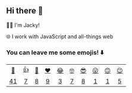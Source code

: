 ## Hi there 👋

👨‍💻 I'm Jacky!

🌐 I work with JavaScript and all-things web

### You can leave me some emojis! ⬇️
<table>
<tr align="center">
  <td><a href="https://jackyef.vercel.app/api/addmoji?type=👋">👋</a></td>
  <td><a href="https://jackyef.vercel.app/api/addmoji?type=👍">👍</a></td>
  <td><a href="https://jackyef.vercel.app/api/addmoji?type=👊">👊</a></td>
  <td><a href="https://jackyef.vercel.app/api/addmoji?type=❤️">❤️</a></td>
  <td><a href="https://jackyef.vercel.app/api/addmoji?type=😂">😂</a></td>
  <td><a href="https://jackyef.vercel.app/api/addmoji?type=🤓">🤓</a></td>
  <td><a href="https://jackyef.vercel.app/api/addmoji?type=😎">😎</a></td>
  <td><a href="https://jackyef.vercel.app/api/addmoji?type=😛">😛</a></td>
  <td><a href="https://jackyef.vercel.app/api/addmoji?type=🙃">🙃</a></td>
  <td><a href="https://jackyef.vercel.app/api/addmoji?type=😉">😉</a></td>
</tr>
<tr align="center">
  <td><a href="https://jackyef.vercel.app/api/addmoji?type=👋"><span id="count-👋">41</span></a></td>
  <td><a href="https://jackyef.vercel.app/api/addmoji?type=👍"><span id="count-👍">7</span></a></td>
  <td><a href="https://jackyef.vercel.app/api/addmoji?type=👊"><span id="count-👊">8</span></a></td>
  <td><a href="https://jackyef.vercel.app/api/addmoji?type=❤️"><span id="count-❤️">9</span></a></td>
  <td><a href="https://jackyef.vercel.app/api/addmoji?type=😂"><span id="count-😂">3</span></a></td>
  <td><a href="https://jackyef.vercel.app/api/addmoji?type=🤓"><span id="count-🤓">7</span></a></td>
  <td><a href="https://jackyef.vercel.app/api/addmoji?type=😎"><span id="count-😎">8</span></a></td>
  <td><a href="https://jackyef.vercel.app/api/addmoji?type=😛"><span id="count-😛">1</span></a></td>
  <td><a href="https://jackyef.vercel.app/api/addmoji?type=🙃"><span id="count-🙃">1</span></a></td>
  <td><a href="https://jackyef.vercel.app/api/addmoji?type=😉"><span id="count-😉">5</span></a></td>
</tr>
</table>

<!--
**jackyef/jackyef** is a ✨ _special_ ✨ repository because its `README.md` (this file) appears on your GitHub profile.

Here are some ideas to get you started:

- 🔭 I’m currently working on ...
- 🌱 I’m currently learning ...
- 👯 I’m looking to collaborate on ...
- 🤔 I’m looking for help with ...
- 💬 Ask me about ...
- 📫 How to reach me: ...
- 😄 Pronouns: ...
- ⚡ Fun fact: ...
-->
